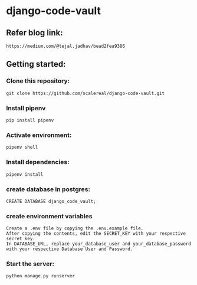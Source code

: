# django-code-vault

## Refer blog link:
```
https://medium.com/@tejal.jadhav/bead2fea9386
```
## Getting started:
### Clone this repository:
```
git clone https://github.com/scalereal/django-code-vault.git
```
### Install pipenv
```
pip install pipenv
```
### Activate environment:
```
pipenv shell
```
### Install dependencies:
```
pipenv install
```
### create database in postgres:
```
CREATE DATABASE django_code_vault;
```
### create environment variables
```
Create a .env file by copying the .env.example file.
After copying the contents, edit the SECRET_KEY with your respective secret key.
In DATABASE_URL, replace your_database_user and your_database_password with your respective Database User and Password.
```
### Start the server:
``` 
python manage.py runserver
```
